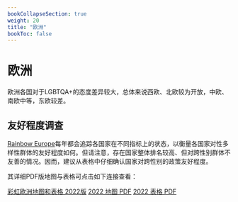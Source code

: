 ```yaml
---
bookCollapseSection: true
weight: 20
title: "欧洲"
bookToc: false
---
```


# 欧洲

欧洲各国对于LGBTQA+的态度差异较大，总体来说西欧、北欧较为开放，中欧、南欧中等，东欧较差。

## 友好程度调查

[Rainbow Europe](https://www.rainbow-europe.org/)每年都会追踪各国家在不同指标上的状态，以衡量各国家对性多样性群体的友好程度如何。但请注意，存在国家整体排名较高、但对跨性别群体不友善的情况。因而，建议从表格中仔细确认国家对跨性别的政策友好程度。

其详细PDF版地图与表格可点击如下连接查看：

[彩虹欧洲地图和表格 2022版](https://www.ilga-europe.org/report/rainbow-europe-2022/)
[2022 地图 PDF](http://www.ilga-europe.org/files/uploads/2022/06/rainbow-map-2022.pdf)
[2022 表格 PDF](https://www.ilga-europe.org/files/uploads/2022/06/rainbow-index-2022.pdf)